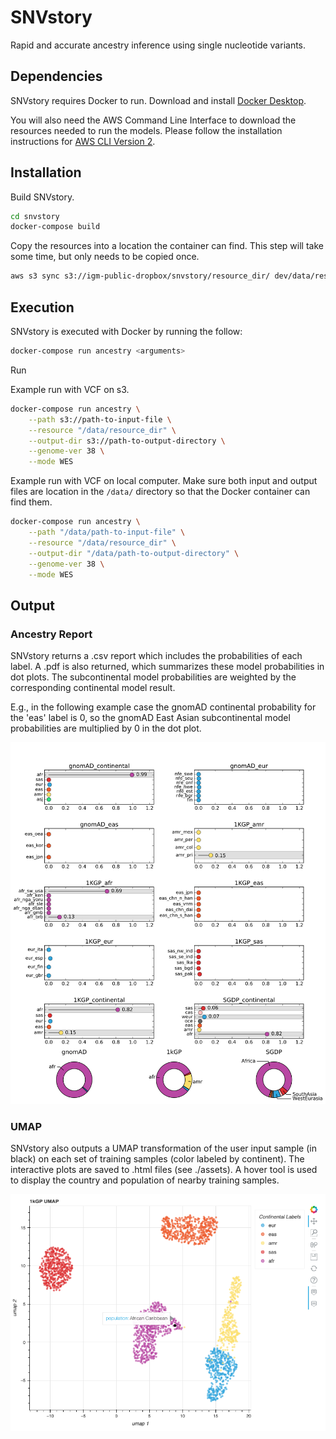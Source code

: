 # SNVstory
Rapid and accurate ancestry inference using single nucleotide variants.

## Dependencies

SNVstory requires Docker to run. Download and install [Docker Desktop](https://docs.docker.com/get-docker/).

You will also need the AWS Command Line Interface to download the resources needed to run the models. Please follow the installation instructions for [AWS CLI Version 2](https://docs.aws.amazon.com/cli/latest/userguide/getting-started-install.html).

## Installation

Build SNVstory.
```bash
cd snvstory
docker-compose build
```

Copy the resources into a location the container can find. This step will take some time, but only needs to be copied once.
```bash
aws s3 sync s3://igm-public-dropbox/snvstory/resource_dir/ dev/data/resource_dir/
```

## Execution

SNVstory is executed with Docker by running the follow:
```bash
docker-compose run ancestry <arguments>
```

Run 

Example run with VCF on s3.
```bash
docker-compose run ancestry \
    --path s3://path-to-input-file \
    --resource "/data/resource_dir" \
    --output-dir s3://path-to-output-directory \
    --genome-ver 38 \
    --mode WES
```

Example run with VCF on local computer. Make sure both input and output files are location in the ```/data/``` directory so that the Docker container can find them.
```bash
docker-compose run ancestry \
    --path "/data/path-to-input-file" \
    --resource "/data/resource_dir" \
    --output-dir "/data/path-to-output-directory" \
    --genome-ver 38 \
    --mode WES
```

## Output

### Ancestry Report
SNVstory returns a .csv report which includes the probabilities of each label. A .pdf is also returned, which summarizes these model probabilities in dot plots. The subcontinental model probabilities are weighted by the corresponding continental model result. 

E.g., in the following example case the gnomAD continental probability for the 'eas' label is 0, so the gnomAD East Asian subcontinental model probabilities are multiplied by 0 in the dot plot.


![Example Report](assets/ExampleAncestryReport.svg)


### UMAP
SNVstory also outputs a UMAP transformation of the user input sample (in black) on each set of training samples (color labeled by continent). The interactive plots are saved to .html files (see ./assets). A hover tool is used to display the country and population of nearby training samples.

![Example Report](assets/Example_1kGP_umap.png)








